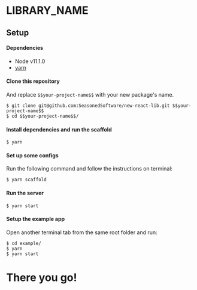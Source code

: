 # LIBRARY_NAME

## Setup

#### Dependencies

- Node v11.1.0
- [yarn](https://yarnpkg.com/pt-BR/)

#### Clone this repository
And replace `$$your-project-name$$` with your new package's name.

```
$ git clone git@github.com:SeasonedSoftware/new-react-lib.git $$your-project-name$$
$ cd $$your-project-name$$/
```

#### Install dependencies and run the scaffold

```
$ yarn
```

#### Set up some configs

Run the following command and follow the instructions on terminal:

```
$ yarn scaffold
```

#### Run the server

```
$ yarn start
```

#### Setup the example app

Open another terminal tab from the same root folder and run:

```
$ cd example/
$ yarn
$ yarn start
```

# There you go!
